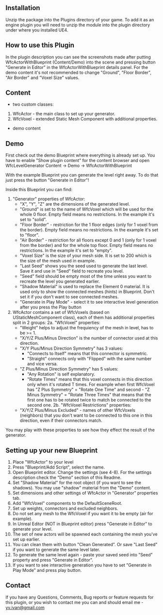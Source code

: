 Installation
-------------
Unzip the package into the Plugins directory of your game. To add it as an engine plugin you will need to unzip the module into the plugin directory under where you installed UE4.

How to use this Plugin
-------------

In the plugin description you can see the screenshots made after putting WfcActorWithBlueprint (Content/Demo) into the scene and pressing button "Generate in Editor" in the WfcActorWithBlueprint details panel.
For the demo content it's not recommended to change "Ground", "Floor Border", "Air Border" and "Voxel Size" values.

Content
-------------

 - two custom classes:
  1. WfcActor - the main class to set up your generator.
  2. WfcVoxel - extended Static Mesh Component with additional properties.
 - demo content

Demo
-------------
First check out the demo Blueprint where everything is already set up.
You have to enable "Show plugin content" for the content browser and open WfcLevelGenerator Content -> Demo -> WfcActorWithBlueprint

With the example Blueprint you can generate the level right away.
To do that just press the button "Generate in Editor"!

Inside this Blueprint you can find:
1. "Generator" properties of WfcActor:
   - "X", "Y", "Z" are the dimensions of the generated level.
   - "Ground" is set to the name of WfcVoxel which will be used for the whole 0 floor. Empty field means no restrictions.
     In the example it's set to "solid".
   - "Floor Border" - restriction for the 1 floor edges (only for 1 voxel from the border). Empty field means no restrictions.
     In the example it's set to "floor".
   - "Air Border" - restriction for all floors except 0 and 1 (only for 1 voxel from the border) and for the whole top floor.
     Empty field means no restrictions. In the example it's set to "empty".
   - "Voxel Size" is the size of your mesh side. It is set to 200 which is the size of the mesh used in example.
   - "Last Seed" shows you the seed used to generate the last level. Save it and use in "Seed" field to recreate you level.
   - "Seed" field should be empty most of the time unless you want to recreate the level you generated earlier.
   - "Shadow Material" is used to replace the Element 0 material. It is used only to show the connected meshes (hints) in Blueprint.
     Don't set it if you don't want to see connected meshes.
   - "Generate in Play Mode" - select it to see interactive level generation after you press the Play button
2. WfcActor contains a set of WfcVoxels (based on UStaticMeshComponent class), each of them has additional properties split in 2 groups:
 2a. "WfcVoxel" properties:
   - "Weight" helps to adjust the frequiency of the mesh in level, has to be >= 1.
   - "X/Y/Z Plus/Minus Direction" is the number of connector used at this direction.
   - "X/Y Plus/Minus Direction Symmetry" has 3 values:
     - "Connects to Itself" means that this connector is symmetric.
     - "Straight" connects only with "Flipped" with the same number and vice versa.
   - "Z Plus/Minus Direction Symmetry" has 5 values:
     - "Any Rotation" is self explanatory.
     - "Rotate <T> Times" means that this voxel connects in this direction only when it's rotated T times.
       For example when first WfcVoxel has "Z Plus Symmetry" = "Rotate One Time" and second - "Z Minus Symmetry" = "Rotate Three Times"
       that means that the first one has to be rotated twice to match be connected to the second one.
 2b. "WfcVoxel Restrictions" properties:
   - "X/Y/Z Plus/Minus Excluded" - names of other WfcVoxels (neighbors) that you don't want to be connected to this one in this direction,
     even if their connectors match.

You may play with these properties to see how they effect the result of the generator.

Setting up your new Blueprint
-------------

1. Place "WfcActor" to your level
2. Press "Blueprint/Add Script", select the name.
3. Open Blueprint editor. Change the settings (see 4-8).
   For the settings description check the "Demo" section of this Readme.
4. Set "Shadow Material" for the root object (if you want to see the shadows). You may use "shadow" material from the "Demo" content.
5. Set dimensions and other settings of WfcActor in "Generator" properties tab.
6. Add "WfcVoxel" components to the DefaultSceneRoot.
7. Set up weights, connectors and excluded neighbors.
8. Do not set any mesh to the WfcVoxel if you want it to be empty (air for example).
9. In Unreal Editor (NOT in Blueprint editor) press "Generate in Editor" to generate your level.
10. The set of new actors will be spawned each containing the mesh you've set up earlier.
11. You can clean them with button "Clean Generated". Or save "Last Seed" if you want to generate the same level later.
12. To generate the same level again - paste your saved seed into "Seed" property and press "Generate in Editor".
13. If you want to see interactive generation you have to set "Generate in Play Mode" and press play button.

Contact
-------------
If you have any Questions, Comments, Bug reports or feature requests for this plugin, or you wish to contact me you can and should email me - yv.ivan@gmail.com
